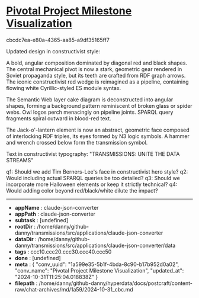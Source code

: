 # [Pivotal Project Milestone Visualization](https://claude.ai/chat/1a599e35-5b1f-4bda-8c90-b17b952d0a02)

cbcdc7ea-e80a-4365-aa85-a9df35165ff7

 Updated design in constructivist style:

A bold, angular composition dominated by diagonal red and black shapes. The central mechanical pivot is now a stark, geometric gear rendered in Soviet propaganda style, but its teeth are crafted from RDF graph arrows. The iconic constructivist red wedge is reimagined as a pipeline, containing flowing white Cyrillic-styled ES module syntax.

The Semantic Web layer cake diagram is deconstructed into angular shapes, forming a background pattern reminiscent of broken glass or spider webs. Owl logos perch menacingly on pipeline joints. SPARQL query fragments spiral outward in blood-red text.

The Jack-o'-lantern element is now an abstract, geometric face composed of interlocking RDF triples, its eyes formed by N3 logic symbols. A hammer and wrench crossed below form the transmission symbol.

Text in constructivist typography: "TRANSMISSIONS: UNITE THE DATA STREAMS"

q1: Should we add Tim Berners-Lee's face in constructivist hero style?
q2: Would including actual SPARQL queries be too detailed?
q3: Should we incorporate more Halloween elements or keep it strictly technical?
q4: Would adding color beyond red/black/white dilute the impact?

---

* **appName** : claude-json-converter
* **appPath** : claude-json-converter
* **subtask** : [undefined]
* **rootDir** : /home/danny/github-danny/transmissions/src/applications/claude-json-converter
* **dataDir** : /home/danny/github-danny/transmissions/src/applications/claude-json-converter/data
* **tags** : ccc10.ccc20.ccc30.ccc40.ccc50
* **done** : [undefined]
* **meta** : {
  "conv_uuid": "1a599e35-5b1f-4bda-8c90-b17b952d0a02",
  "conv_name": "Pivotal Project Milestone Visualization",
  "updated_at": "2024-10-31T11:25:04.018838Z"
}
* **filepath** : /home/danny/github-danny/hyperdata/docs/postcraft/content-raw/chat-archives/md/1a59/2024-10-31_cbc.md
